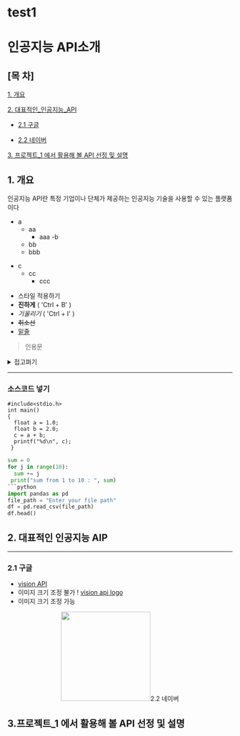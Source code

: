# test1
# 인공지능 API소개
## [목 차]
[1.  개요](#1-개-요)

[2. 대표적인_인공지능_API](#2-대표적인-인공지능-aip)

  - [2.1 구글](#21-구글)

  - [2.2 네이버](#21-네이버)

[3. 프로젝트_1 에서 활용해 볼 API 선정 및 설명]()

## 1. 개요
인공지능 API란 특정 기업이나 단체가 제공하는 인공지능 기술을 사용할 수 있는 플랫폼이다

* a
  * aa
    * aaa
-b
  - bb
   - bbb
+ c
  + cc
    + ccc 

* 스타일 적용하기
* **진하게** ( 'Ctrl + B' )
* _기울리기_ ( 'Ctrl + I' )
* <s>취소선</s>
* <u>밑줄</u>
> 인용문

<details><summary>접고펴기
</summary>
내용작성하기
</details>

 ***


### 소스코드 넣기
```
#include<stdio.h>
int main()
{
  float a = 1.0;
  float b = 2.0;
  c = a + b;
  printf("%d\n", c);
 }
```
```python
sum = 0
for j in range(10):
  sum += j
 print("sum from 1 to 10 : ", sum)
```python
import pandas as pd
file_path = "Enter your file path"
df = pd.read_csv(file_path)
df.head()

``` 

## 2. 대표적인 인공지능 AIP
***

### 2.1 구글
* [vision API](https://cloud.google.com/vision?hl=ko)
* 이미지 크기 조정 불가
! [vision api logo](https://community.appinventor.mit.edu/uploads/default/2ad031bc25a55c4d3f55ff5ead8b2de63cdf28bf)
* 이미지 크기 조정 가능
<p align = "center">
<img src="./vision api logo.png" width="200/>
</p>


  * vision API는 특정 이미지를 인식하여 분류기능을 하는 
    인공지는 AIP이다 


### 2.2 네이버

## 3.프로젝트_1 에서 활용해 볼 API 선정 및 설명
